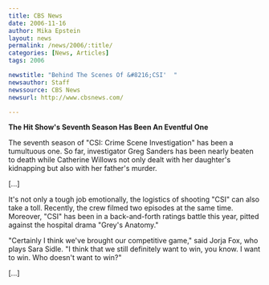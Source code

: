 ```yaml
---
title: CBS News
date: 2006-11-16
author: Mika Epstein
layout: news
permalink: /news/2006/:title/
categories: [News, Articles]
tags: 2006

newstitle: "Behind The Scenes Of &#8216;CSI'  "
newsauthor: Staff  
newssource: CBS News  
newsurl: http://www.cbsnews.com/  

---
```


**The Hit Show's Seventh Season Has Been An Eventful One**

The seventh season of "CSI: Crime Scene Investigation" has been a tumultuous one. So far, investigator Greg Sanders has been nearly beaten to death while Catherine Willows not only dealt with her daughter's kidnapping but also with her father's murder. 

[...]

It's not only a tough job emotionally, the logistics of shooting "CSI" can also take a toll. Recently, the crew filmed two episodes at the same time. Moreover, "CSI" has been in a back-and-forth ratings battle this year, pitted against the hospital drama "Grey's Anatomy." 

"Certainly I think we've brought our competitive game," said Jorja Fox, who plays Sara Sidle. "I think that we still definitely want to win, you know. I want to win. Who doesn't want to win?" 

[...]

